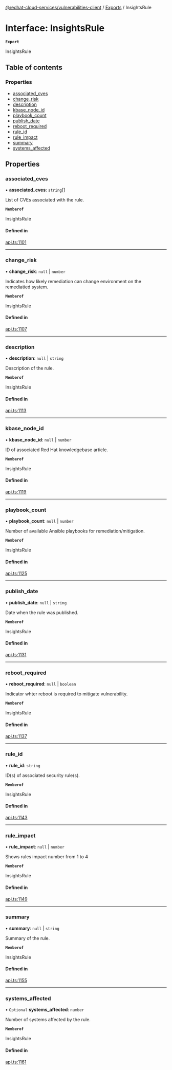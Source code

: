 [@redhat-cloud-services/vulnerabilities-client](../README.md) / [Exports](../modules.md) / InsightsRule

# Interface: InsightsRule

**`Export`**

InsightsRule

## Table of contents

### Properties

- [associated\_cves](InsightsRule.md#associated_cves)
- [change\_risk](InsightsRule.md#change_risk)
- [description](InsightsRule.md#description)
- [kbase\_node\_id](InsightsRule.md#kbase_node_id)
- [playbook\_count](InsightsRule.md#playbook_count)
- [publish\_date](InsightsRule.md#publish_date)
- [reboot\_required](InsightsRule.md#reboot_required)
- [rule\_id](InsightsRule.md#rule_id)
- [rule\_impact](InsightsRule.md#rule_impact)
- [summary](InsightsRule.md#summary)
- [systems\_affected](InsightsRule.md#systems_affected)

## Properties

### associated\_cves

• **associated\_cves**: `string`[]

List of CVEs associated with the rule.

**`Memberof`**

InsightsRule

#### Defined in

[api.ts:1101](https://github.com/RedHatInsights/javascript-clients/blob/main/packages/vulnerabilities/api.ts#L1101)

___

### change\_risk

• **change\_risk**: ``null`` \| `number`

Indicates how likely remediation can change environment on the remediatied system.

**`Memberof`**

InsightsRule

#### Defined in

[api.ts:1107](https://github.com/RedHatInsights/javascript-clients/blob/main/packages/vulnerabilities/api.ts#L1107)

___

### description

• **description**: ``null`` \| `string`

Description of the rule.

**`Memberof`**

InsightsRule

#### Defined in

[api.ts:1113](https://github.com/RedHatInsights/javascript-clients/blob/main/packages/vulnerabilities/api.ts#L1113)

___

### kbase\_node\_id

• **kbase\_node\_id**: ``null`` \| `number`

ID of associated Red Hat knowledgebase article.

**`Memberof`**

InsightsRule

#### Defined in

[api.ts:1119](https://github.com/RedHatInsights/javascript-clients/blob/main/packages/vulnerabilities/api.ts#L1119)

___

### playbook\_count

• **playbook\_count**: ``null`` \| `number`

Number of available Ansible playbooks for remediation/mitigation.

**`Memberof`**

InsightsRule

#### Defined in

[api.ts:1125](https://github.com/RedHatInsights/javascript-clients/blob/main/packages/vulnerabilities/api.ts#L1125)

___

### publish\_date

• **publish\_date**: ``null`` \| `string`

Date when the rule was published.

**`Memberof`**

InsightsRule

#### Defined in

[api.ts:1131](https://github.com/RedHatInsights/javascript-clients/blob/main/packages/vulnerabilities/api.ts#L1131)

___

### reboot\_required

• **reboot\_required**: ``null`` \| `boolean`

Indicator whter reboot is required to mitigate vulnerability.

**`Memberof`**

InsightsRule

#### Defined in

[api.ts:1137](https://github.com/RedHatInsights/javascript-clients/blob/main/packages/vulnerabilities/api.ts#L1137)

___

### rule\_id

• **rule\_id**: `string`

ID(s) of associated security rule(s).

**`Memberof`**

InsightsRule

#### Defined in

[api.ts:1143](https://github.com/RedHatInsights/javascript-clients/blob/main/packages/vulnerabilities/api.ts#L1143)

___

### rule\_impact

• **rule\_impact**: ``null`` \| `number`

Shows rules impact number from 1 to 4

**`Memberof`**

InsightsRule

#### Defined in

[api.ts:1149](https://github.com/RedHatInsights/javascript-clients/blob/main/packages/vulnerabilities/api.ts#L1149)

___

### summary

• **summary**: ``null`` \| `string`

Summary of the rule.

**`Memberof`**

InsightsRule

#### Defined in

[api.ts:1155](https://github.com/RedHatInsights/javascript-clients/blob/main/packages/vulnerabilities/api.ts#L1155)

___

### systems\_affected

• `Optional` **systems\_affected**: `number`

Number of systems affected by the rule.

**`Memberof`**

InsightsRule

#### Defined in

[api.ts:1161](https://github.com/RedHatInsights/javascript-clients/blob/main/packages/vulnerabilities/api.ts#L1161)

